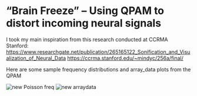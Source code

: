 # “Brain Freeze” – Using QPAM to distort incoming neural signals
 
I took my main inspiration from this research conducted at CCRMA Stanford: 
https://www.researchgate.net/publication/265165122_Sonification_and_Visualization_of_Neural_Data
https://ccrma.stanford.edu/~mindyc/256a/final/

Here are some sample frequency distributions and array_data plots from the QPAM

![new Poisson freq](https://github.com/hrahman12/-Brain-Freeze--Using-QPAM-to-distort-incoming-neural-signals/assets/33207831/4ce150ea-3dad-4c8e-ba51-a4f9e552830e)
![new arraydata](https://github.com/hrahman12/-Brain-Freeze--Using-QPAM-to-distort-incoming-neural-signals/assets/33207831/6b3b0d2b-f695-4c5a-b120-a68d068d15ab)
